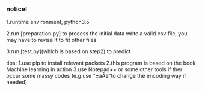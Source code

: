 ### notice! ###

1.runtime environment, python3.5

2.run [preparation.py] to process the initial data write a valid csv file,
	you may have to revise it to fit other files

3.run [test.py](which is based on step2) to predict 




tips: 	1.use pip to install relevant packets
	2.this program is based on the book Machine learning in action
	3.use Notepad++ or some other tools if ther occur some massy codes
	  (e.g.use "±àÂë"to change the encoding way if needed)
